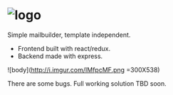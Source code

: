 
# ![logo](http://i.imgur.com/q7V0v87.png)

Simple mailbuilder, template independent.
- Frontend built with react/redux.
- Backend made with express.

![body](http://i.imgur.com/IMfpcMF.png =300X538)

There are some bugs.  Full working solution TBD soon.
